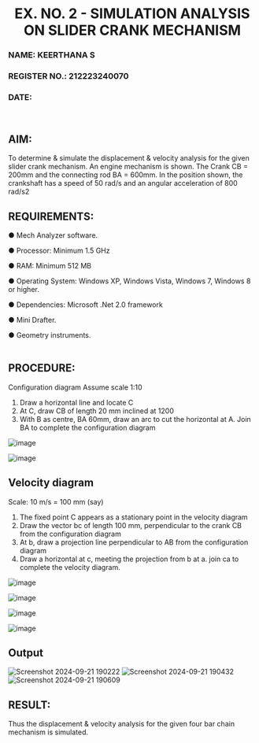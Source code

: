 <H1 ALIGN =CENTER>EX. NO. 2 - SIMULATION ANALYSIS ON SLIDER CRANK MECHANISM</H1>
<H3>NAME: KEERTHANA S</H3>
<H3>REGISTER NO.: 212223240070</H3>
<H3>DATE:</H3>
<BR>

## AIM:
   To determine & simulate the displacement & velocity analysis for the given slider crank mechanism. 
   An engine mechanism is shown. The Crank CB = 200mm and the connecting rod BA = 600mm. In the position shown, the crankshaft has a speed of 50 rad/s and an angular acceleration of 800 rad/s2


## REQUIREMENTS:
   ●	Mech Analyzer software.
   
   ●	Processor: Minimum 1.5 GHz
   
   ●	RAM: Minimum 512 MB

   ●	Operating System: Windows XP, Windows Vista, Windows 7, Windows 8 or higher.

   ●	Dependencies: Microsoft .Net 2.0 framework

   ●	Mini Drafter.

   ●	Geometry instruments.
<BR>
<BR>
## PROCEDURE:
  Configuration diagram
  Assume scale 1:10
  1. Draw a horizontal line and locate C 
  2. At C, draw CB of length 20 mm inclined at 1200 
  3. With B as centre, BA 60mm, draw an arc to cut the horizontal at A. Join BA to complete the configuration diagram 

![image](https://github.com/Sellakumar1987/Ex.-No.2---SIMULATION-ANALYSIS-ON-SLIDER-CRANK-MECHANISM/assets/113594316/0e905314-0fc5-4e13-a513-67c95aced702)

![image](https://github.com/Sellakumar1987/Ex.-No.2---SIMULATION-ANALYSIS-ON-SLIDER-CRANK-MECHANISM/assets/113594316/590ca17d-5a31-427c-816d-975478542bcd)
<BR>

## Velocity diagram
  Scale: 10 m/s = 100 mm (say) 
  1. The fixed point C appears as a stationary point in the velocity diagram 
  2. Draw the vector bc of length 100 mm, perpendicular to the crank CB from the configuration diagram 
  3. At b, draw a projection line perpendicular to AB from the configuration diagram 
  4. Draw a horizontal at c, meeting the projection from b at a. join ca to complete the velocity diagram.

![image](https://github.com/Sellakumar1987/Ex.-No.2---SIMULATION-ANALYSIS-ON-SLIDER-CRANK-MECHANISM/assets/113594316/23ca1772-5a92-4b8b-a8bc-e149da33d297)

![image](https://github.com/Sellakumar1987/Ex.-No.2---SIMULATION-ANALYSIS-ON-SLIDER-CRANK-MECHANISM/assets/113594316/d1412f9a-dcab-4433-a9a5-b5d6d19257b9)

![image](https://github.com/Sellakumar1987/Ex.-No.2---SIMULATION-ANALYSIS-ON-SLIDER-CRANK-MECHANISM/assets/113594316/b703f1f3-def1-4fd9-a9da-6b5c4d57b632)

![image](https://github.com/Sellakumar1987/Ex.-No.2---SIMULATION-ANALYSIS-ON-SLIDER-CRANK-MECHANISM/assets/113594316/188cba1a-fe54-4549-a6e5-3bb6b8d7b120)
<BR>
## Output
![Screenshot 2024-09-21 190222](https://github.com/user-attachments/assets/445b560c-a3dc-47cc-9eaa-57761e14160c)
![Screenshot 2024-09-21 190432](https://github.com/user-attachments/assets/ce671198-1d34-4775-8ba7-b81b07c5d104)
![Screenshot 2024-09-21 190609](https://github.com/user-attachments/assets/1b11221f-cd96-4e83-aae9-6f893d1f44e3)
<BR>

## RESULT:
 Thus the displacement & velocity analysis for the given four bar chain mechanism is simulated.
